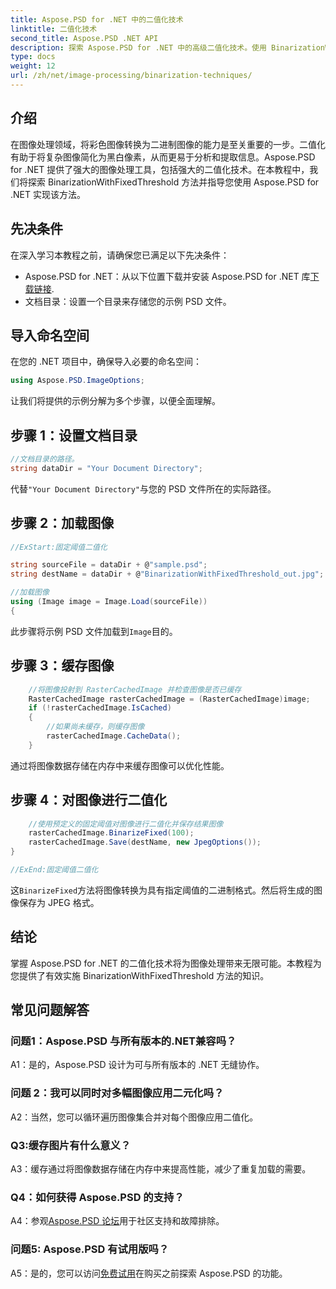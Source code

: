 ```yaml
---
title: Aspose.PSD for .NET 中的二值化技术
linktitle: 二值化技术
second_title: Aspose.PSD .NET API
description: 探索 Aspose.PSD for .NET 中的高级二值化技术。使用 BinarizationWithFixedThreshold 方法轻松将彩色图像转换为二进制。
type: docs
weight: 12
url: /zh/net/image-processing/binarization-techniques/
---
```

## 介绍

在图像处理领域，将彩色图像转换为二进制图像的能力是至关重要的一步。二值化有助于将复杂图像简化为黑白像素，从而更易于分析和提取信息。Aspose.PSD for .NET 提供了强大的图像处理工具，包括强大的二值化技术。在本教程中，我们将探索 BinarizationWithFixedThreshold 方法并指导您使用 Aspose.PSD for .NET 实现该方法。

## 先决条件

在深入学习本教程之前，请确保您已满足以下先决条件：

-  Aspose.PSD for .NET：从以下位置下载并安装 Aspose.PSD for .NET 库[下载链接](https://releases.aspose.com/psd/net/).
- 文档目录：设置一个目录来存储您的示例 PSD 文件。

## 导入命名空间

在您的 .NET 项目中，确保导入必要的命名空间：

```csharp
using Aspose.PSD.ImageOptions;
```

让我们将提供的示例分解为多个步骤，以便全面理解。

## 步骤 1：设置文档目录

```csharp
//文档目录的路径。
string dataDir = "Your Document Directory";
```

代替`"Your Document Directory"`与您的 PSD 文件所在的实际路径。

## 步骤 2：加载图像

```csharp
//ExStart:固定阈值二值化

string sourceFile = dataDir + @"sample.psd";
string destName = dataDir + @"BinarizationWithFixedThreshold_out.jpg";

//加载图像
using (Image image = Image.Load(sourceFile))
{
```

此步骤将示例 PSD 文件加载到`Image`目的。

## 步骤 3：缓存图像

```csharp
	//将图像投射到 RasterCachedImage 并检查图像是否已缓存
	RasterCachedImage rasterCachedImage = (RasterCachedImage)image;
	if (!rasterCachedImage.IsCached)
	{
		//如果尚未缓存，则缓存图像
		rasterCachedImage.CacheData();
	}
```

通过将图像数据存储在内存中来缓存图像可以优化性能。

## 步骤 4：对图像进行二值化

```csharp
	//使用预定义的固定阈值对图像进行二值化并保存结果图像
	rasterCachedImage.BinarizeFixed(100);
	rasterCachedImage.Save(destName, new JpegOptions());
}

//ExEnd:固定阈值二值化
```

这`BinarizeFixed`方法将图像转换为具有指定阈值的二进制格式。然后将生成的图像保存为 JPEG 格式。

## 结论

掌握 Aspose.PSD for .NET 的二值化技术将为图像处理带来无限可能。本教程为您提供了有效实施 BinarizationWithFixedThreshold 方法的知识。

## 常见问题解答

### 问题1：Aspose.PSD 与所有版本的.NET兼容吗？

A1：是的，Aspose.PSD 设计为可与所有版本的 .NET 无缝协作。

### 问题 2：我可以同时对多幅图像应用二元化吗？

A2：当然，您可以循环遍历图像集合并对每个图像应用二值化。

### Q3:缓存图片有什么意义？

A3：缓存通过将图像数据存储在内存中来提高性能，减少了重复加载的需要。

### Q4：如何获得 Aspose.PSD 的支持？

 A4：参观[Aspose.PSD 论坛](https://forum.aspose.com/c/psd/34)用于社区支持和故障排除。

### 问题5: Aspose.PSD 有试用版吗？

 A5：是的，您可以访问[免费试用](https://releases.aspose.com/)在购买之前探索 Aspose.PSD 的功能。